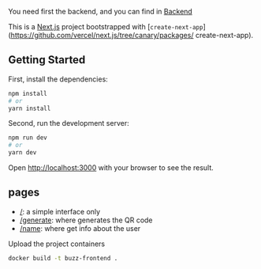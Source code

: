 You need first the backend, and you can find in [Backend](https://github.com/mateussiil/buzzvel-2023-dev-team-test-frontend)

This is a [Next.js](https://nextjs.org/) project bootstrapped with [`create-next-app`](https://github.com/vercel/next.js/tree/canary/packages/
create-next-app).

## Getting Started

First, install the dependencies:


```bash
npm install
# or
yarn install
```

Second, run the development server:

```bash
npm run dev
# or
yarn dev
```

Open [http://localhost:3000](http://localhost:3000) with your browser to see the result.

## pages

- [/](http://localhost:3000): a simple interface only 
- [/generate](http://localhost:3000/generate): where generates the QR code
- [/name](http://localhost:3000/name): where get info about the user


Upload the project containers
```sh
docker build -t buzz-frontend .
```

